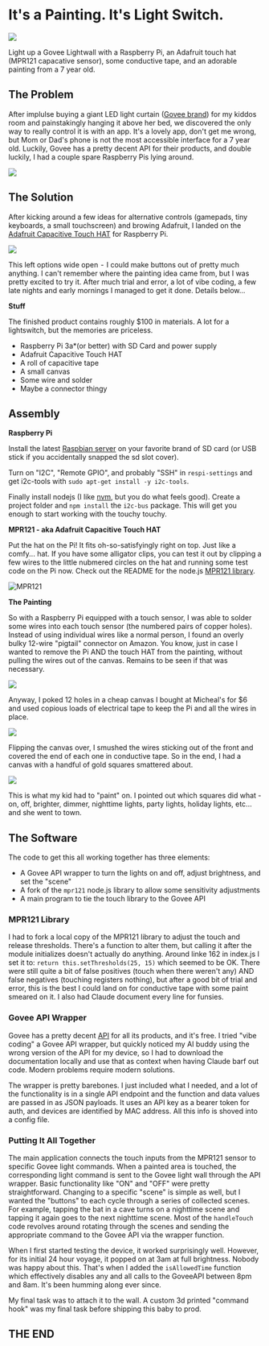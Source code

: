 # It's a Painting. It's Light Switch.

![](/docs/CoverPhoto.jpg)

Light up a Govee Lightwall with a Raspberry Pi, an Adafruit touch hat (MPR121 capacative sensor), some conductive tape, and an adorable painting from a 7 year old.

## The Problem

After implulse buying a giant LED light curtain ([Govee brand](https://us.govee.com/products/govee-curtain-lights?variant=43239869513913)) for my kiddos room and painstakingly hanging it above her bed, we discovered the only way to really control it is with an app. It's a lovely app, don't get me wrong, but Mom or Dad's phone is not the most accessible interface for a 7 year old. Luckily, Govee has a pretty decent API for their products, and double luckily, I had a couple spare Raspberry Pis lying around.

![](/docs/lightwall-touch.gif)

## The Solution

After kicking around a few ideas for alternative controls (gamepads, tiny keyboards, a small touchscreen) and browing Adafruit, I landed on the [Adafruit Capacitive Touch HAT](https://www.adafruit.com/product/2340) for Raspberry Pi. 

![](/docs/adafruit.jpg)

This left options wide open  -  I could make buttons out of pretty much anything. I can't remember where the painting idea came from, but I was pretty excited to try it. After much trial and error, a lot of vibe coding, a few late nights and early mornings I managed to get it done. Details below...

**Stuff**

The finished product contains roughly $100 in materials. A lot for a lightswitch, but the memories are priceless.

- Raspberry Pi 3a*(or better) with SD Card and power supply
- Adafruit Capacitive Touch HAT
- A roll of capacitive tape
- A small canvas
- Some wire and solder
- Maybe a connector thingy

## Assembly

**Raspberry Pi**

Install the latest [Raspbian server](https://www.raspberrypi.com/software/) on your favorite brand of SD card (or USB stick if you accidentally snapped the sd slot cover).  

Turn on "I2C", "Remote GPIO", and probably "SSH" in `respi-settings` and get i2c-tools with `sudo apt-get install -y i2c-tools`.  

Finally install nodejs (I like [nvm](https://github.com/nvm-sh/nvm), but you do what feels good). Create a project folder and `npm install` the `i2c-bus` package. This will get you enough to start working with the touchy touchy.

**MPR121 - aka Adafruit Capacitive Touch HAT**

Put the hat on the Pi! It fits oh-so-satisfyingly right on top. Just like a comfy... hat.  If you have some alligator clips, you can test it out by clipping a few wires to the little nubmered circles on the hat and running some test code on the Pi now.  Check out the README for the node.js [MPR121 library](https://www.npmjs.com/package/mpr121). 

![MPR121](/docs/mpr121.jpeg)

**The Painting**

So with a Raspberry Pi equipped with a touch sensor, I was able to solder some wires into each touch sensor (the numbered pairs of copper holes). Instead of using individual wires like a normal person, I found an overly bulky 12-wire "pigtail" connector on Amazon.  You know, just in case I wanted to remove the Pi AND the touch HAT from the painting, without pulling the wires out of the canvas.  Remains to be seen if that was necessary.

![](/docs/connector.jpeg)

Anyway, I poked 12 holes in a cheap canvas I bought at Micheal's for $6 and used copious loads of electrical tape to keep the Pi and all the wires in place.

![](/docs/full-device-in-canvas.jpeg)

Flipping the canvas over, I smushed the wires sticking out of the front and covered the end of each one in conductive tape.  So in the end, I had a canvas with a handful of gold squares smattered about.

![](/docs/cat.jpeg)

This is what my kid had to "paint" on.  I pointed out which squares did what - on, off, brighter, dimmer, nighttime lights, party lights, holiday lights, etc... and she went to town.

## The Software

The code to get this all working together has three elements:

- A Govee API wrapper to turn the lights on and off, adjust brightness, and set the "scene"
- A fork of the `mpr121` node.js library to allow some sensitivity adjustments
- A main program to tie the touch library to the Govee API

### MPR121 Library

I had to fork a local copy of the MPR121 library to adjust the touch and release thresholds. There's a function to alter them, but calling it after the module initializes doesn't actually do anything. Around linke 162 in index.js I set it to: `return this.setThresholds(25, 15)` which seemed to be OK.  There were still quite a bit of false positives (touch when there weren't any) AND false negatives (touching registers nothing), but after a good bit of trial and error, this is the best I could land on for conductive tape with some paint smeared on it. I also had Claude document every line for funsies. 

### Govee API Wrapper

Govee has a pretty decent [API](https://developer.govee.com/reference/apply-you-govee-api-key) for all its products, and it's free.  I tried "vibe coding" a Govee API wrapper, but quickly noticed my AI buddy using the wrong version of the API for my device, so I had to download the documentation locally and use that as context when having Claude barf out code. Modern problems require modern solutions. 

The wrapper is pretty barebones. I just included what I needed, and a lot of the functionality is in a single API endpoint and the function and data values are passed in as JSON payloads. It uses an API key as a bearer token for auth, and devices are identified by MAC address.  All this info is shoved into a config file.

### Putting It All Together

The main application connects the touch inputs from the MPR121 sensor to specific Govee light commands. When a painted area is touched, the corresponding light command is sent to the Govee light wall through the API wrapper. Basic functionality like "ON" and "OFF" were pretty straightforward. Changing to a specific "scene" is simple as well, but I wanted the "buttons" to each cycle through a series of collected scenes.  For example, tapping the bat in a cave turns on a nighttime scene and tapping it again goes to the next nighttime scene. Most of the `handleTouch` code revolves around rotating through the scenes and sending the appropriate command to the Govee API via the wrapper function. 

When I first started testing the device, it worked surprisingly well.  However, for its initial 24 hour voyage, it popped on at 3am at full brightness.  Nobody was happy about this.  That's when I added the `isAllowedTime` function which effectively disables any and all calls to the GoveeAPI between 8pm and 8am. It's been humming along ever since.

My final task was to attach it to the wall.  A custom 3d printed "command hook" was my final task before shipping this baby to prod. 

## THE END
